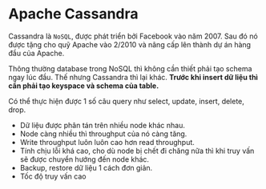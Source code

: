 # Apache Cassandra

Cassandra là `NoSQL`, được phát triển bởi Facebook vào năm 2007. Sau đó nó được tặng cho quỹ Apache vào 2/2010 và nâng cấp lên thành dự án hàng đầu của Apache.

Thông thường database trong NoSQL thì không cần thiết phải tạo schema ngay lúc đầu. Thế nhưng Cassandra thì lại khác. **Trước khi insert dữ liệu thì cần phải tạo keyspace và schema của table.**

Có thể thực hiện được 1 số câu query như select, update, insert, delete, drop.

- Dữ liệu được phân tán trên nhiều node khác nhau.
- Node càng nhiều thì throughput của nó càng tăng.
- Write throughput luôn luôn cao hơn read throughput.
- Tính chịu lỗi khá cao, cho dù node bị chết đi chăng nữa thì khi truy vấn sẽ được chuyển hướng đến node khác.
- Backup, restore dữ liệu 1 cách đơn giản.
- Tốc độ truy vấn cao